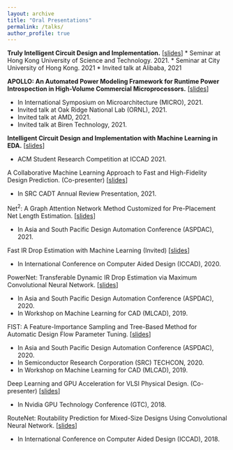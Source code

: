 ```yaml
---
layout: archive
title: "Oral Presentations"
permalink: /talks/
author_profile: true
---
```


**Truly Intelligent Circuit Design and Implementation.** [[slides](http://zhiyaoxie.github.io/files/21_HKUST.pdf)]
    * Seminar at Hong Kong University of Science and Technology. 2021.
    * Seminar at City University of Hong Kong. 2021
    * Invited talk at Alibaba, 2021

**APOLLO: An Automated Power Modeling Framework for Runtime Power Introspection in High-Volume Commercial Microprocessors.** [[slides](http://zhiyaoxie.github.io/files/21_APOLLO.pdf)]
* In International Symposium on Microarchitecture (MICRO), 2021.
* Invited talk at Oak Ridge National Lab (ORNL), 2021.
* Invited talk at AMD, 2021.
* Invited talk at Biren Technology, 2021.

**Intelligent Circuit Design and Implementation with Machine Learning in EDA.** [[slides](http://zhiyaoxie.github.io/files/21_SRC_ICCAD.pdf)]
* ACM Student Research Competition at ICCAD 2021.

A Collaborative Machine Learning Approach to Fast and High-Fidelity Design Prediction. (Co-presenter) [[slides](http://zhiyaoxie.github.io/files/21_SRC.pdf)]
* In SRC CADT Annual Review Presentation, 2021.

Net$^2$: A Graph Attention Network Method Customized for Pre-Placement Net Length Estimation. [[slides](http://zhiyaoxie.github.io/files/21_Net2.pdf)]
* In Asia and South Pacific Design Automation Conference (ASPDAC), 2021.

Fast IR Drop Estimation with Machine Learning (Invited) [[slides](http://zhiyaoxie.github.io/files/20_IR_drop.pdf)]
* In International Conference on Computer Aided Design (ICCAD), 2020.

PowerNet: Transferable Dynamic IR Drop Estimation via Maximum Convolutional Neural Network. [[slides](http://zhiyaoxie.github.io/files/20_PowerNet.pdf)]
* In Asia and South Pacific Design Automation Conference (ASPDAC), 2020.
* In Workshop on Machine Learning for CAD (MLCAD), 2019.

FIST: A Feature-Importance Sampling and Tree-Based Method for Automatic Design Flow Parameter Tuning. [[slides](http://zhiyaoxie.github.io/files/20_FIST.pdf)]
* In Asia and South Pacific Design Automation Conference (ASPDAC), 2020.
* In Semiconductor Research Corporation (SRC) TECHCON, 2020.
* In Workshop on Machine Learning for CAD (MLCAD), 2019.

Deep Learning and GPU Acceleration for VLSI Physical Design. (Co-presenter) [[slides](http://zhiyaoxie.github.io/files/19_GTC.pdf)]
* In Nvidia GPU Technology Conference (GTC), 2018.

RouteNet: Routability Prediction for Mixed-Size Designs Using Convolutional Neural Network. [[slides](http://zhiyaoxie.github.io/files/18_RouteNet.pdf)]
* In International Conference on Computer Aided Design (ICCAD), 2018.



